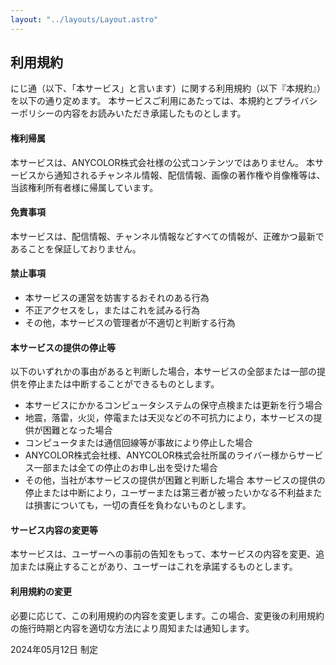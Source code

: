```yaml
---
layout: "../layouts/Layout.astro"
---
```


## 利用規約

にじ通（以下、「本サービス」と言います）に関する利用規約（以下『本規約』）を以下の通り定めます。
本サービスご利用にあたっては、本規約とプライバシーポリシーの内容をお読みいただき承諾したものとします。

#### 権利帰属

本サービスは、ANYCOLOR株式会社様の公式コンテンツではありません。
本サービスから通知されるチャンネル情報、配信情報、画像の著作権や肖像権等は、当該権利所有者様に帰属しています。

#### 免責事項

本サービスは、配信情報、チャンネル情報などすべての情報が、正確かつ最新であることを保証しておりません。

#### 禁止事項

- 本サービスの運営を妨害するおそれのある行為
- 不正アクセスをし，またはこれを試みる行為
- その他，本サービスの管理者が不適切と判断する行為

#### 本サービスの提供の停止等

以下のいずれかの事由があると判断した場合，本サービスの全部または一部の提供を停止または中断することができるものとします。

- 本サービスにかかるコンピュータシステムの保守点検または更新を行う場合
- 地震，落雷，火災，停電または天災などの不可抗力により，本サービスの提供が困難となった場合
- コンピュータまたは通信回線等が事故により停止した場合
- ANYCOLOR株式会社様、ANYCOLOR株式会社所属のライバー様からサービス一部または全ての停止のお申し出を受けた場合
- その他，当社が本サービスの提供が困難と判断した場合
  本サービスの提供の停止または中断により，ユーザーまたは第三者が被ったいかなる不利益または損害についても，一切の責任を負わないものとします。

#### サービス内容の変更等

本サービスは、ユーザーへの事前の告知をもって、本サービスの内容を変更、追加または廃止することがあり、ユーザーはこれを承諾するものとします。

#### 利用規約の変更

必要に応じて、この利用規約の内容を変更します。この場合、変更後の利用規約の施行時期と内容を適切な方法により周知または通知します。

2024年05月12日 制定
